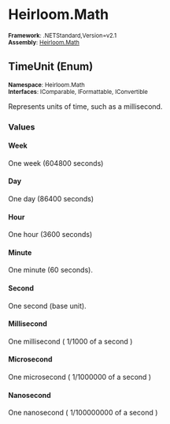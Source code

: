 # Heirloom.Math

<small>**Framework**: .NETStandard,Version=v2.1</small>  
<small>**Assembly**: [Heirloom.Math](../heirloom.math/heirloom.math.md)</small>  

## TimeUnit (Enum)
<small>**Namespace**: Heirloom.Math</sub></small>  
<small>**Interfaces**: IComparable, IFormattable, IConvertible</small>  

Represents units of time, such as a millisecond.

### Values

#### Week
<member name="F:Heirloom.Math.TimeUnit.Week">
  <summary>
            One week (604800 seconds)
            </summary>
</member>

#### Day
<member name="F:Heirloom.Math.TimeUnit.Day">
  <summary>
            One day (86400 seconds)
            </summary>
</member>

#### Hour
<member name="F:Heirloom.Math.TimeUnit.Hour">
  <summary>
            One hour (3600 seconds)
            </summary>
</member>

#### Minute
<member name="F:Heirloom.Math.TimeUnit.Minute">
  <summary>
            One minute (60 seconds).
            </summary>
</member>

#### Second
<member name="F:Heirloom.Math.TimeUnit.Second">
  <summary>
            One second (base unit).
            </summary>
</member>

#### Millisecond
<member name="F:Heirloom.Math.TimeUnit.Millisecond">
  <summary>
            One millisecond ( 1/1000 of a second )
            </summary>
</member>

#### Microsecond
<member name="F:Heirloom.Math.TimeUnit.Microsecond">
  <summary>
            One microsecond ( 1/1000000 of a second )
            </summary>
</member>

#### Nanosecond
<member name="F:Heirloom.Math.TimeUnit.Nanosecond">
  <summary>
            One nanosecond ( 1/100000000 of a second )
            </summary>
</member>


